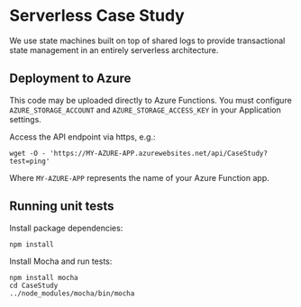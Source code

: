 # Serverless Case Study

We use state machines built on top of shared logs to provide transactional state
management in an entirely serverless architecture.

## Deployment to Azure

This code may be uploaded directly to Azure Functions.
You must configure `AZURE_STORAGE_ACCOUNT` and `AZURE_STORAGE_ACCESS_KEY` in your Application settings.

Access the API endpoint via https, e.g.:
```
wget -O - 'https://MY-AZURE-APP.azurewebsites.net/api/CaseStudy?test=ping'
```
Where `MY-AZURE-APP` represents the name of your Azure Function app.

## Running unit tests

Install package dependencies:
```
npm install
```

Install Mocha and run tests:
```
npm install mocha
cd CaseStudy
../node_modules/mocha/bin/mocha
```

